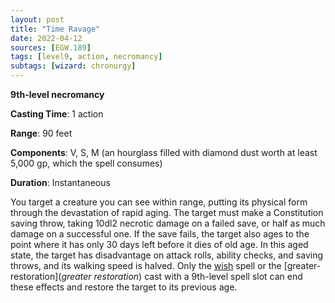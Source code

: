 ```yaml
---
layout: post
title: "Time Ravage"
date: 2022-04-12
sources: [EGW.189]
tags: [level9, action, necromancy]
subtags: [wizard: chronurgy]
---
```


**9th-level necromancy**

**Casting Time**: 1 action

**Range**: 90 feet

**Components**: V, S, M (an hourglass filled with diamond dust worth at least 5,000 gp, which the spell consumes)

**Duration**: Instantaneous

You target a creature you can see within range, putting its physical form through the devastation of rapid aging. The target must make a Constitution saving throw, taking 10dl2 necrotic damage on a failed save, or half as much damage on a successful one. If the save fails, the target also ages to the point where it has only 30 days left before it dies of old age. In this aged state, the target has disadvantage on attack rolls, ability checks, and saving throws, and its walking speed is halved. Only the [wish](*wish*) spell or the [greater-restoration](*greater restoration*) cast with a 9th-level spell slot can end these effects and restore the target to its previous age.
